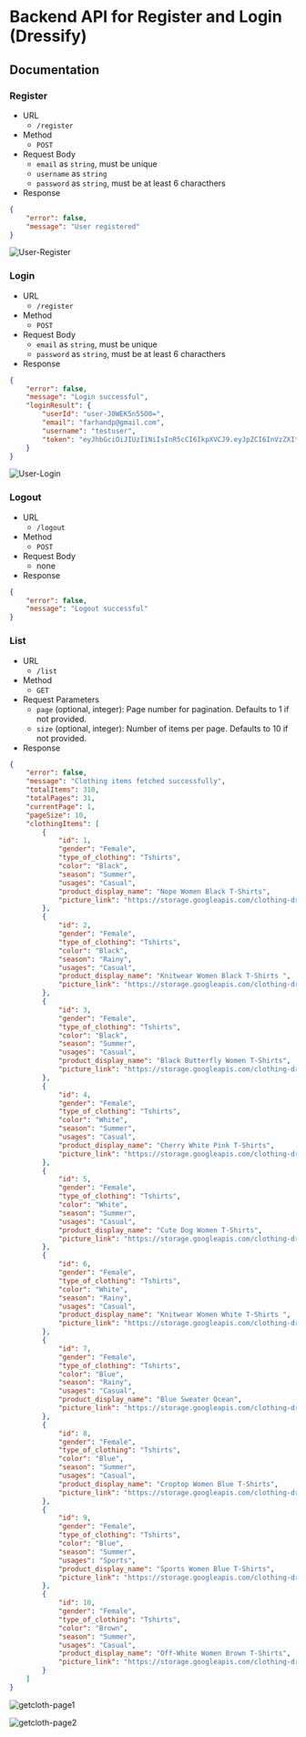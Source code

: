 # Backend API for Register and Login (Dressify)

## Documentation
### Register
- URL
    - `/register`
- Method
    - `POST`
- Request Body
    - `email` as `string`, must be unique
    - `username` as `string`
    - `password` as `string`, must be at least 6 characthers
- Response
```json
{
    "error": false,
    "message": "User registered"
}
```

![User-Register](https://github.com/Ansell10/Dressify-Login-Register/assets/128909158/26fd8150-e99d-4c23-9bfa-1ba3029be9b8)


### Login
- URL
    - `/register`
- Method
    - `POST`
- Request Body
    - `email` as `string`, must be unique
    - `password` as `string`, must be at least 6 characthers
- Response
```json
{
    "error": false,
    "message": "Login successful",
    "loginResult": {
        "userId": "user-J0WEK5n55O0=",
        "email": "farhandp@gmail.com",
        "username": "testuser",
        "token": "eyJhbGciOiJIUzI1NiIsInR5cCI6IkpXVCJ9.eyJpZCI6InVzZXItSjBXRUs1bjU1TzA9IiwiaWF0IjoxNzE2NzI5NDMwLCJleHAiOjE3MTY3MzMwMzB9.ofbDhvUz_8K9pFdZoF-B-qTfooFzPhbAEUvkCcTX7j4"
    }
}
```

![User-Login](https://github.com/Ansell10/Dressify-Login-Register/assets/128909158/5f04ef15-6261-4a77-a8b0-f3454b7ca9ff)


### Logout
- URL
    - `/logout`
- Method
    - `POST`
- Request Body
    - none
- Response
```json
{
    "error": false,
    "message": "Logout successful"
}
```


### List
- URL
    - `/list`
- Method
    - `GET`
- Request Parameters 
    - `page` (optional, integer): Page number for pagination. Defaults to 1 if not provided.
    - `size` (optional, integer): Number of items per page. Defaults to 10 if not provided.
- Response
```json
{
    "error": false,
    "message": "Clothing items fetched successfully",
    "totalItems": 310,
    "totalPages": 31,
    "currentPage": 1,
    "pageSize": 10,
    "clothingItems": [
        {
            "id": 1,
            "gender": "Female",
            "type_of_clothing": "Tshirts",
            "color": "Black",
            "season": "Summer",
            "usages": "Casual",
            "product_display_name": "Nope Women Black T-Shirts",
            "picture_link": "https://storage.googleapis.com/clothing-dressify/data/1.png\r"
        },
        {
            "id": 2,
            "gender": "Female",
            "type_of_clothing": "Tshirts",
            "color": "Black",
            "season": "Rainy",
            "usages": "Casual",
            "product_display_name": "Knitwear Women Black T-Shirts ",
            "picture_link": "https://storage.googleapis.com/clothing-dressify/data/2.png\r"
        },
        {
            "id": 3,
            "gender": "Female",
            "type_of_clothing": "Tshirts",
            "color": "Black",
            "season": "Summer",
            "usages": "Casual",
            "product_display_name": "Black Butterfly Women T-Shirts",
            "picture_link": "https://storage.googleapis.com/clothing-dressify/data/3.png\r"
        },
        {
            "id": 4,
            "gender": "Female",
            "type_of_clothing": "Tshirts",
            "color": "White",
            "season": "Summer",
            "usages": "Casual",
            "product_display_name": "Cherry White Pink T-Shirts",
            "picture_link": "https://storage.googleapis.com/clothing-dressify/data/4.png\r"
        },
        {
            "id": 5,
            "gender": "Female",
            "type_of_clothing": "Tshirts",
            "color": "White",
            "season": "Summer",
            "usages": "Casual",
            "product_display_name": "Cute Dog Women T-Shirts",
            "picture_link": "https://storage.googleapis.com/clothing-dressify/data/5.png\r"
        },
        {
            "id": 6,
            "gender": "Female",
            "type_of_clothing": "Tshirts",
            "color": "White",
            "season": "Rainy",
            "usages": "Casual",
            "product_display_name": "Knitwear Women White T-Shirts ",
            "picture_link": "https://storage.googleapis.com/clothing-dressify/data/6.png\r"
        },
        {
            "id": 7,
            "gender": "Female",
            "type_of_clothing": "Tshirts",
            "color": "Blue",
            "season": "Rainy",
            "usages": "Casual",
            "product_display_name": "Blue Sweater Ocean",
            "picture_link": "https://storage.googleapis.com/clothing-dressify/data/7.png\r"
        },
        {
            "id": 8,
            "gender": "Female",
            "type_of_clothing": "Tshirts",
            "color": "Blue",
            "season": "Summer",
            "usages": "Casual",
            "product_display_name": "Croptop Women Blue T-Shirts",
            "picture_link": "https://storage.googleapis.com/clothing-dressify/data/8.png\r"
        },
        {
            "id": 9,
            "gender": "Female",
            "type_of_clothing": "Tshirts",
            "color": "Blue",
            "season": "Summer",
            "usages": "Sports",
            "product_display_name": "Sports Women Blue T-Shirts",
            "picture_link": "https://storage.googleapis.com/clothing-dressify/data/9.png\r"
        },
        {
            "id": 10,
            "gender": "Female",
            "type_of_clothing": "Tshirts",
            "color": "Brown",
            "season": "Summer",
            "usages": "Casual",
            "product_display_name": "Off-White Women Brown T-Shirts",
            "picture_link": "https://storage.googleapis.com/clothing-dressify/data/10.png\r"
        }
    ]
}
```

![getcloth-page1](https://github.com/Ansell10/Dressify-Login-Register/assets/114125933/36f9bbfa-0a28-43e2-b494-450345080be5)

![getcloth-page2](https://github.com/Ansell10/Dressify-Login-Register/assets/114125933/00103c17-4f3c-486c-9e2b-c8c28a1f29ce)
